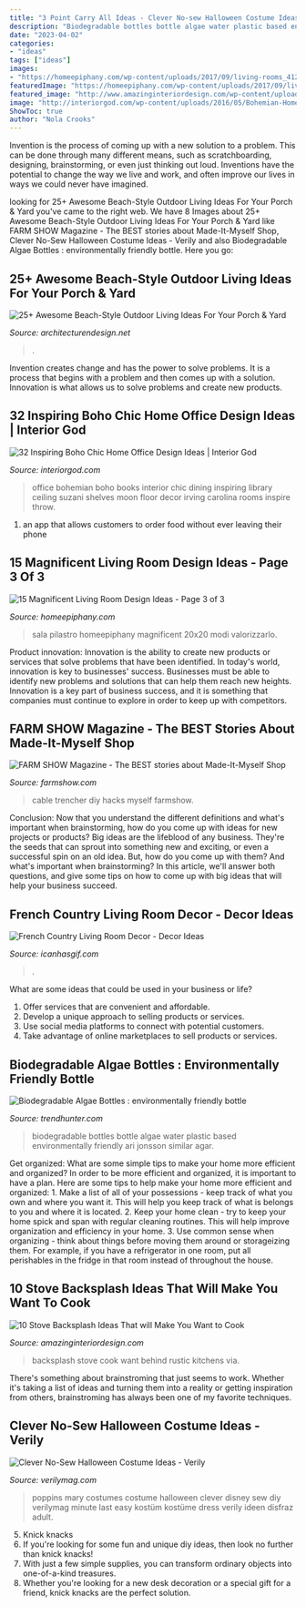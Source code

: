 ```yaml
---
title: "3 Point Carry All Ideas - Clever No-sew Halloween Costume Ideas"
description: "Biodegradable bottles bottle algae water plastic based environmentally friendly ari jonsson similar agar"
date: "2023-04-02"
categories:
- "ideas"
tags: ["ideas"]
images:
- "https://homeepiphany.com/wp-content/uploads/2017/09/living-rooms_412.jpg"
featuredImage: "https://homeepiphany.com/wp-content/uploads/2017/09/living-rooms_412.jpg"
featured_image: "http://www.amazinginteriordesign.com/wp-content/uploads/2016/07/10-stove-backsplash-ideas-that-will-make-you-want-to-cook-5.jpg"
image: "http://interiorgod.com/wp-content/uploads/2016/05/Bohemian-Home-Office-Design-Ideas.jpg"
ShowToc: true
author: "Nola Crooks"
---
```



Invention is the process of coming up with a new solution to a problem. This can be done through many different means, such as scratchboarding, designing, brainstorming, or even just thinking out loud. Inventions have the potential to change the way we live and work, and often improve our lives in ways we could never have imagined.

	

		
looking for 25+ Awesome Beach-Style Outdoor Living Ideas For Your Porch &amp; Yard you've came to the right web. We have 8 Images about 25+ Awesome Beach-Style Outdoor Living Ideas For Your Porch &amp; Yard like FARM SHOW Magazine - The BEST stories about Made-It-Myself Shop, Clever No-Sew Halloween Costume Ideas - Verily and also Biodegradable Algae Bottles : environmentally friendly bottle. Here you go:
		
    
## 25+ Awesome Beach-Style Outdoor Living Ideas For Your Porch &amp; Yard

<img loading=lazy src="https://cdn.architecturendesign.net/wp-content/uploads/2015/07/AD-Beach-Style-Outdoor-Living-Ideas-08.jpg" onerror="this.onerror=null;this.src='https://tse4.mm.bing.net/th?id=OIP.7pMbefogice94IW7HUsOegHaJ3&amp;pid=15.1';" alt="25+ Awesome Beach-Style Outdoor Living Ideas For Your Porch &amp; Yard">

_Source: architecturendesign.net_

>. 

	

Invention creates change and has the power to solve problems. It is a process that begins with a problem and then comes up with a solution. Innovation is what allows us to solve problems and create new products.

    
## 32 Inspiring Boho Chic Home Office Design Ideas | Interior God

<img loading=lazy src="http://interiorgod.com/wp-content/uploads/2016/05/Bohemian-Home-Office-Design-Ideas.jpg" onerror="this.onerror=null;this.src='https://tse4.mm.bing.net/th?id=OIP.g-uF7jU34rr1jlA9M4WFIAHaKY&amp;pid=15.1';" alt="32 Inspiring Boho Chic Home Office Design Ideas | Interior God">

_Source: interiorgod.com_

>office bohemian boho books interior chic dining inspiring library ceiling suzani shelves moon floor decor irving carolina rooms inspire throw. 

	

1. an app that allows customers to order food without ever leaving their phone

    
## 15 Magnificent Living Room Design Ideas - Page 3 Of 3

<img loading=lazy src="https://homeepiphany.com/wp-content/uploads/2017/09/living-rooms_412.jpg" onerror="this.onerror=null;this.src='https://tse3.mm.bing.net/th?id=OIP.rDg2pcTUbWkY3n8AE9yd6wHaJ4&amp;pid=15.1';" alt="15 Magnificent Living Room Design Ideas - Page 3 of 3">

_Source: homeepiphany.com_

>sala pilastro homeepiphany magnificent 20x20 modi valorizzarlo. 

	

Product innovation:
Innovation is the ability to create new products or services that solve problems that have been identified. In today's world, innovation is key to businesses' success. Businesses must be able to identify new problems and solutions that can help them reach new heights. Innovation is a key part of business success, and it is something that companies must continue to explore in order to keep up with competitors.

    
## FARM SHOW Magazine - The BEST Stories About Made-It-Myself Shop

<img loading=lazy src="https://www.farmshow.com/images/articles/38/5/31875_l.jpg" onerror="this.onerror=null;this.src='https://tse2.mm.bing.net/th?id=OIP.yXn75dmkPDDyXZkG-oHDrwHaJ4&amp;pid=15.1';" alt="FARM SHOW Magazine - The BEST stories about Made-It-Myself Shop">

_Source: farmshow.com_

>cable trencher diy hacks myself farmshow. 

	

Conclusion: Now that you understand the different definitions and what's important when brainstorming, how do you come up with ideas for new projects or products?
Big ideas are the lifeblood of any business. They're the seeds that can sprout into something new and exciting, or even a successful spin on an old idea. But, how do you come up with them? And what's important when brainstorming? In this article, we'll answer both questions, and give some tips on how to come up with big ideas that will help your business succeed.

    
## French Country Living Room Decor - Decor Ideas

<img loading=lazy src="https://www.icanhasgif.com/wp-content/uploads/2016/09/French-Country-Living-Room-Decor-1024x786.jpg" onerror="this.onerror=null;this.src='https://tse1.mm.bing.net/th?id=OIP.5dcek-pwTxIQQV21RLIO2wHaFr&amp;pid=15.1';" alt="French Country Living Room Decor - Decor Ideas">

_Source: icanhasgif.com_

>. 

	

What are some ideas that could be used in your business or life?
1. Offer services that are convenient and affordable.
2. Develop a unique approach to selling products or services.
3. Use social media platforms to connect with potential customers. 
4. Take advantage of online marketplaces to sell products or services.

    
## Biodegradable Algae Bottles : Environmentally Friendly Bottle

<img loading=lazy src="http://cdn.trendhunterstatic.com/thumbs/environmentally-friendly-bottle.jpeg" onerror="this.onerror=null;this.src='https://tse1.mm.bing.net/th?id=OIP.lVoDZ5atyi5B0_SvQ3GtLQHaE7&amp;pid=15.1';" alt="Biodegradable Algae Bottles : environmentally friendly bottle">

_Source: trendhunter.com_

>biodegradable bottles bottle algae water plastic based environmentally friendly ari jonsson similar agar. 

	

Get organized: What are some simple tips to make your home more efficient and organized?
In order to be more efficient and organized, it is important to have a plan. Here are some tips to help make your home more efficient and organized: 1. Make a list of all of your possessions - keep track of what you own and where you want it. This will help you keep track of what is belongs to you and where it is located. 
2. Keep your home clean - try to keep your home spick and span with regular cleaning routines. This will help improve organization and efficiency in your home. 3. Use common sense when organizing - think about things before moving them around or storageizing them. For example, if you have a refrigerator in one room, put all perishables in the fridge in that room instead of throughout the house. 
    
## 10 Stove Backsplash Ideas That Will Make You Want To Cook

<img loading=lazy src="http://www.amazinginteriordesign.com/wp-content/uploads/2016/07/10-stove-backsplash-ideas-that-will-make-you-want-to-cook-5.jpg" onerror="this.onerror=null;this.src='https://tse1.mm.bing.net/th?id=OIP.mCaq0v_TN22Y1xDJ9enkNwHaLD&amp;pid=15.1';" alt="10 Stove Backsplash Ideas That will Make You Want to Cook">

_Source: amazinginteriordesign.com_

>backsplash stove cook want behind rustic kitchens via. 

	

There's something about brainstroming that just seems to work. Whether it's taking a list of ideas and turning them into a reality or getting inspiration from others, brainstroming has always been one of my favorite techniques.

    
## Clever No-Sew Halloween Costume Ideas - Verily

<img loading=lazy src="https://verilymag.com/.image/t_share/MTMwMjUzNDgxNzc1Nzc3ODAy/mary-poppins.png" onerror="this.onerror=null;this.src='https://tse3.mm.bing.net/th?id=OIP.naYGuNzYxNPxredxUb8rGAHaKd&amp;pid=15.1';" alt="Clever No-Sew Halloween Costume Ideas - Verily">

_Source: verilymag.com_

>poppins mary costumes costume halloween clever disney sew diy verilymag minute last easy kostüm kostüme dress verily ideen disfraz adult. 

	

5. Knick knacks
1. If you're looking for some fun and unique diy ideas, then look no further than knick knacks!
2. With just a few simple supplies, you can transform ordinary objects into one-of-a-kind treasures.
3. Whether you're looking for a new desk decoration or a special gift for a friend, knick knacks are the perfect solution.

